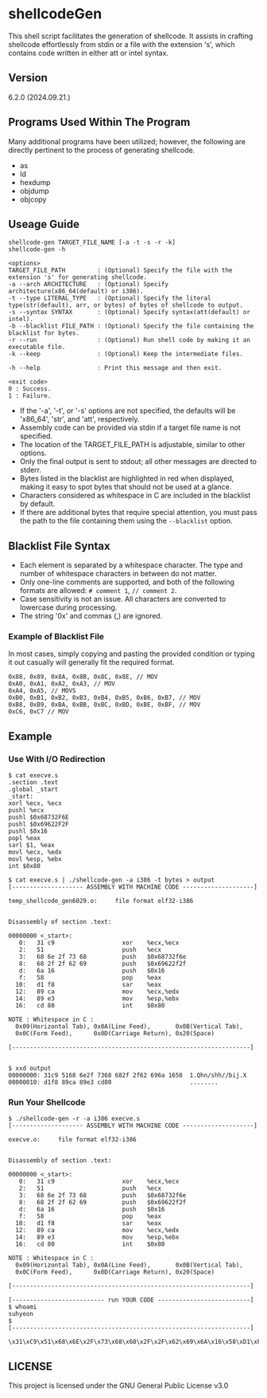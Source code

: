 # shellcodeGen
  This shell script facilitates the generation of shellcode. It assists in crafting shellcode effortlessly from stdin or a file with the extension 's', which contains code written in either att or intel syntax.

## Version

6.2.0 (2024.09.21.)

## Programs Used Within The Program
  Many additional programs have been utilized; however, the following are directly pertinent to the process of generating shellcode.

- as
- ld
- hexdump
- objdump
- objcopy

## Useage Guide
```
shellcode-gen TARGET_FILE_NAME [-a -t -s -r -k]
shellcode-gen -h

<options>
TARGET_FILE_PATH         : (Optional) Specify the file with the extension 's' for generating shellcode.
-a --arch ARCHITECTURE   : (Optional) Specify architecture(x86_64(default) or i386).
-t --type LITERAL_TYPE   : (Optional) Specify the literal type(str(default), arr, or bytes) of bytes of shellcode to output.
-s --syntax SYNTAX       : (Optional) Specify syntax(att(default) or intel).
-b --blacklist FILE_PATH : (Optional) Specify the file containing the blacklist for bytes.
-r --run                 : (Optional) Run shell code by making it an executable file.
-k --keep                : (Optional) Keep the intermediate files.

-h --help                : Print this message and then exit.

<exit code>
0 : Success.
1 : Failure.
```

- If the '-a', '-t', or '-s' options are not specified, the defaults will be 'x86\_64', 'str', and 'att', respectively.
- Assembly code can be provided via stdin if a target file name is not specified.
- The location of the TARGET\_FILE\_PATH is adjustable, similar to other options.
- Only the final output is sent to stdout; all other messages are directed to stderr.
- Bytes listed in the blacklist are highlighted in red when displayed, making it easy to spot bytes that should not be used at a glance.
- Characters considered as whitespace in C are included in the blacklist by default.
- If there are additional bytes that require special attention, you must pass the path to the file containing them using the `--blacklist` option.

## Blacklist File Syntax

- Each element is separated by a whitespace character. The type and number of whitespace characters in between do not matter.
- Only one-line comments are supported, and both of the following formats are allowed: `# comment 1`, `// comment 2`.
- Case sensitivity is not an issue. All characters are converted to lowercase during processing.
- The string '0x' and commas (,) are ignored.

### Example of Blacklist File

In most cases, simply copying and pasting the provided condition or typing it out casually will generally fit the required format.

```
0x88, 0x89, 0x8A, 0x8B, 0x8C, 0x8E, // MOV
0xA0, 0xA1, 0xA2, 0xA3, // MOV
0xA4, 0xA5, // MOVS
0xB0, 0xB1, 0xB2, 0xB3, 0xB4, 0xB5, 0xB6, 0xB7, // MOV
0xB8, 0xB9, 0xBA, 0xBB, 0xBC, 0xBD, 0xBE, 0xBF, // MOV
0xC6, 0xC7 // MOV
```

## Example
### Use With I/O Redirection
```
$ cat execve.s
.section .text
.global _start
_start:
xorl %ecx, %ecx
pushl %ecx
pushl $0x68732F6E
pushl $0x69622F2F
pushl $0x16
popl %eax
sarl $1, %eax
movl %ecx, %edx
movl %esp, %ebx
int $0x80

$ cat execve.s | ./shellcode-gen -a i386 -t bytes > output
[-------------------- ASSEMBLY WITH MACHINE CODE --------------------]

temp_shellcode_gen6029.o:     file format elf32-i386


Disassembly of section .text:

00000000 <_start>:
   0:	31 c9                	xor    %ecx,%ecx
   2:	51                   	push   %ecx
   3:	68 6e 2f 73 68       	push   $0x68732f6e
   8:	68 2f 2f 62 69       	push   $0x69622f2f
   d:	6a 16                	push   $0x16
   f:	58                   	pop    %eax
  10:	d1 f8                	sar    %eax
  12:	89 ca                	mov    %ecx,%edx
  14:	89 e3                	mov    %esp,%ebx
  16:	cd 80                	int    $0x80

NOTE : Whitespace in C :
  0x09(Horizontal Tab), 0x0A(Line Feed),       0x0B(Vertical Tab),
  0x0C(Form Feed),      0x0D(Carriage Return), 0x20(Space)

[-------------------------------------------------------------------]


$ xxd output                                              
00000000: 31c9 5168 6e2f 7368 682f 2f62 696a 1658  1.Qhn/shh//bij.X
00000010: d1f8 89ca 89e3 cd80                      ........
```

### Run Your Shellcode
```
$ ./shellcode-gen -r -a i386 execve.s      
[-------------------- ASSEMBLY WITH MACHINE CODE --------------------]

execve.o:     file format elf32-i386


Disassembly of section .text:

00000000 <_start>:
   0:	31 c9                	xor    %ecx,%ecx
   2:	51                   	push   %ecx
   3:	68 6e 2f 73 68       	push   $0x68732f6e
   8:	68 2f 2f 62 69       	push   $0x69622f2f
   d:	6a 16                	push   $0x16
   f:	58                   	pop    %eax
  10:	d1 f8                	sar    %eax
  12:	89 ca                	mov    %ecx,%edx
  14:	89 e3                	mov    %esp,%ebx
  16:	cd 80                	int    $0x80

NOTE : Whitespace in C :
  0x09(Horizontal Tab), 0x0A(Line Feed),       0x0B(Vertical Tab),
  0x0C(Form Feed),      0x0D(Carriage Return), 0x20(Space)

[-------------------------------------------------------------------]

[-------------------------- run YOUR CODE --------------------------]
$ whoami
suhyeon
$ 
[-------------------------------------------------------------------]

\x31\xC9\x51\x68\x6E\x2F\x73\x68\x68\x2F\x2F\x62\x69\x6A\x16\x58\xD1\xF8\x89\xCA\x89\xE3\xCD\x80
```

## LICENSE

This project is licensed under the GNU General Public License v3.0
